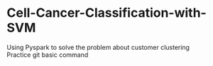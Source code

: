 # Cell-Cancer-Classification-with-SVM
Using Pyspark to solve the problem about customer clustering \
Practice git basic command
